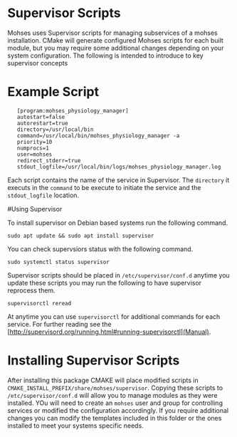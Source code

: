# Supervisor Scripts 

Mohses uses Supervisor scripts for managing subservices of a mohses installation. CMake 
will generate configured Mohses scripts for each built module, but you may require some 
additional changes depending on your system configuration. The following is intended to 
introduce to key supervisor concepts


# Example Script
```
   [program:mohses_physiology_manager]
   autostart=false
   autorestart=true
   directory=/usr/local/bin
   command=/usr/local/bin/mohses_physiology_manager -a
   priority=10
   numprocs=1
   user=mohses
   redirect_stderr=true
   stdout_logfile=/usr/local/bin/logs/mohses_physiology_manager.log
```

Each script contains the name of the service in Supervisor. The `directory` it executs 
in the  `command` to be execute to initiate the service and the `stdout_logfile` 
location.

#Using Supervisor

To install supervisor on Debian based systems run the following command. 

```
sudo apt update && sudo apt install supervisor
```

You can check supervsiors status with the following command. 

```
sudo systemctl status supervisor
```

Supervisor scripts should be placed in `/etc/supervisor/conf.d` anytime you update these 
scripts you may run the following to have supervisor reprocess them.

```
supervisorctl reread
```

At anytime you can use `supervisorctl` for additional commands for each service. For 
further reading see the 
[http://supervisord.org/running.html#running-supervisorctl](Manual).

# Installing Supervisor Scripts
After installing this package CMAKE will place modified scripts in `CMAKE_INSTALL_PREFIX/share/mohses/supervisor`. Copying these scripts to `/etc/supervisor/conf.d` will allow you to manage modules as they were installed. YOu will need to create an `mohses` user and group  for controlling services or modified the configuration accordingly.  If you require additional changes you can modify the templates included in this folder or the ones installed to meet your systems specific needs.


